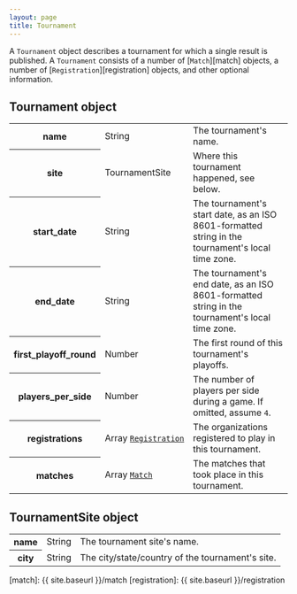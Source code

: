 ```yaml
---
layout: page
title: Tournament
---
```

A `Tournament` object describes a tournament for which a single result is published. A `Tournament` consists of a number of [`Match`][match] objects, a number of [`Registration`][registration] objects, and other optional information.

## Tournament object

<table class="fields"><tbody>
  <tr class="required">
    <th>name</th>
    <td class="type">String</td>
    <td>The tournament's name.</td>
  </tr>
  <tr class="optional">
    <th>site</th>
    <td class="type">TournamentSite</td>
    <td>Where this tournament happened, see below.</td>
  </tr>
  <tr class="optional">
    <th>start_date</th>
    <td class="type">String</td>
    <td>The tournament's start date, as an ISO 8601-formatted string in the tournament's local time zone.</td>
  </tr>
  <tr class="optional">
    <th>end_date</th>
    <td class="type">String</td>
    <td>The tournament's end date, as an ISO 8601-formatted string in the tournament's local time zone.</td>
  </tr>
  <tr class="optional">
    <th>first_playoff_round</th>
    <td class="type">Number</td>
    <td>The first round of this tournament's playoffs.</td>
  </tr>
  <tr class="optional">
    <th>players_per_side</th>
    <td class="type">Number</td>
    <td>The number of players per side during a game. If omitted, assume <code>4</code>.</td>
  </tr>
  <tr class="optional">
    <th>registrations</th>
    <td class="type"><nobr>Array <code><a href="{{ site.baseurl }}/registration">Registration</a></code></nobr></td>
    <td>The organizations registered to play in this tournament.</td>
  </tr>
  <tr class="optional">
    <th>matches</th>
    <td class="type"><nobr>Array <code><a href="{{ site.baseurl }}/match">Match</a></code></nobr></td>
    <td>The matches that took place in this tournament.</td>
  </tr>
</tbody></table>

## TournamentSite object

<table class="fields"><tbody>
  <tr class="optional">
    <th>name</th>
    <td class="type">String</td>
    <td>The tournament site's name.</td>
  </tr>
  <tr class="optional">
    <th>city</th>
    <td class="type">String</td>
    <td>The city/state/country of the tournament's site.</td>
  </tr>
</tbody></table>

[match]: {{ site.baseurl }}/match
[registration]: {{ site.baseurl }}/registration
